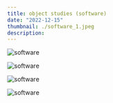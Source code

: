 ```yaml
---
title: object studies (software)
date: "2022-12-15"
thumbnail: ./software_1.jpeg
description:
---
```


<div class="kg-card kg-image-card kg-width-card">

![software](./software_1.jpeg)

</div>

<div class="kg-card kg-image-card kg-width-card">

![software](./software_2.jpeg)

</div>

<div class="kg-card kg-image-card kg-width-card">

![software](./software_3.jpeg)

</div>
<div class="kg-card kg-image-card kg-width-card">

![software](./software_4.jpeg)

</div>
